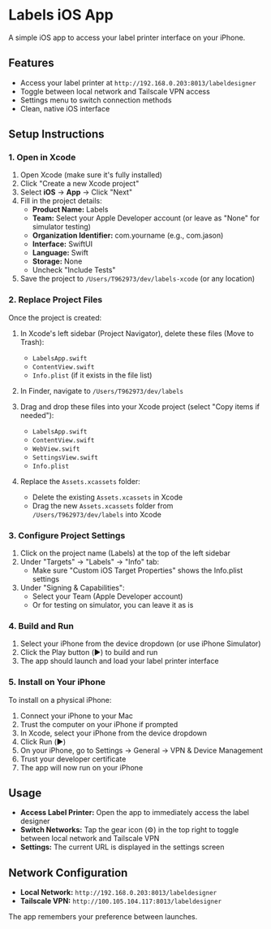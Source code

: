 # Labels iOS App

A simple iOS app to access your label printer interface on your iPhone.

## Features

- Access your label printer at `http://192.168.0.203:8013/labeldesigner`
- Toggle between local network and Tailscale VPN access
- Settings menu to switch connection methods
- Clean, native iOS interface

## Setup Instructions

### 1. Open in Xcode

1. Open Xcode (make sure it's fully installed)
2. Click "Create a new Xcode project"
3. Select **iOS** → **App** → Click "Next"
4. Fill in the project details:
   - **Product Name:** Labels
   - **Team:** Select your Apple Developer account (or leave as "None" for simulator testing)
   - **Organization Identifier:** com.yourname (e.g., com.jason)
   - **Interface:** SwiftUI
   - **Language:** Swift
   - **Storage:** None
   - Uncheck "Include Tests"
5. Save the project to `/Users/T962973/dev/labels-xcode` (or any location)

### 2. Replace Project Files

Once the project is created:

1. In Xcode's left sidebar (Project Navigator), delete these files (Move to Trash):
   - `LabelsApp.swift`
   - `ContentView.swift`
   - `Info.plist` (if it exists in the file list)

2. In Finder, navigate to `/Users/T962973/dev/labels`

3. Drag and drop these files into your Xcode project (select "Copy items if needed"):
   - `LabelsApp.swift`
   - `ContentView.swift`
   - `WebView.swift`
   - `SettingsView.swift`
   - `Info.plist`

4. Replace the `Assets.xcassets` folder:
   - Delete the existing `Assets.xcassets` in Xcode
   - Drag the new `Assets.xcassets` folder from `/Users/T962973/dev/labels` into Xcode

### 3. Configure Project Settings

1. Click on the project name (Labels) at the top of the left sidebar
2. Under "Targets" → "Labels" → "Info" tab:
   - Make sure "Custom iOS Target Properties" shows the Info.plist settings
3. Under "Signing & Capabilities":
   - Select your Team (Apple Developer account)
   - Or for testing on simulator, you can leave it as is

### 4. Build and Run

1. Select your iPhone from the device dropdown (or use iPhone Simulator)
2. Click the Play button (▶️) to build and run
3. The app should launch and load your label printer interface

### 5. Install on Your iPhone

To install on a physical iPhone:

1. Connect your iPhone to your Mac
2. Trust the computer on your iPhone if prompted
3. In Xcode, select your iPhone from the device dropdown
4. Click Run (▶️)
5. On your iPhone, go to Settings → General → VPN & Device Management
6. Trust your developer certificate
7. The app will now run on your iPhone

## Usage

- **Access Label Printer:** Open the app to immediately access the label designer
- **Switch Networks:** Tap the gear icon (⚙️) in the top right to toggle between local network and Tailscale VPN
- **Settings:** The current URL is displayed in the settings screen

## Network Configuration

- **Local Network:** `http://192.168.0.203:8013/labeldesigner`
- **Tailscale VPN:** `http://100.105.104.117:8013/labeldesigner`

The app remembers your preference between launches.

